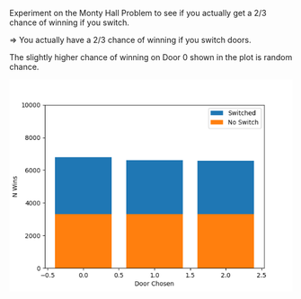 Experiment on the Monty Hall Problem to see if you actually get a 2/3 chance of winning if you switch.

=> You actually have a 2/3 chance of winning if you switch doors.

The slightly higher chance of winning on Door 0 shown in the plot is random chance.

![A plot that shows that switching doors gives one a 2/3 chance of winning](/images/Figure_1.png)